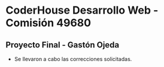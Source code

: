 # CoderHouse Desarrollo Web - Comisión 49680
## Proyecto Final - Gastón Ojeda 

* Se llevaron a cabo las correcciones solicitadas.